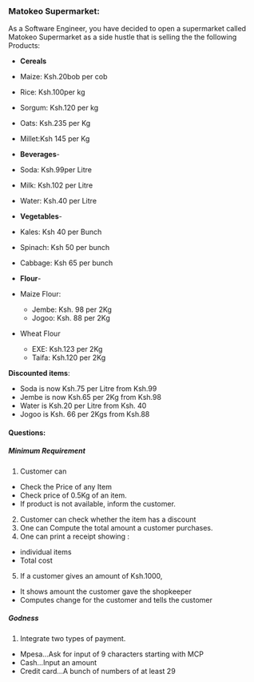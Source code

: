 ### Matokeo Supermarket:
 As a Software Engineer, you have decided to open a supermarket called Matokeo Supermarket as a side hustle that is selling the the following Products:

- **Cereals**
 - Maize: Ksh.20bob per cob
 - Rice: Ksh.100per kg
 - Sorgum: Ksh.120 per kg
 - Oats: Ksh.235 per Kg
 - Millet:Ksh 145 per Kg

- **Beverages**-
 - Soda: Ksh.99per Litre
 - Milk: Ksh.102 per Litre
 - Water: Ksh.40 per Litre

- **Vegetables**-
 - Kales: Ksh 40 per Bunch
 - Spinach: Ksh 50 per bunch
 - Cabbage: Ksh 65 per bunch

- **Flour**-
 - Maize Flour:
    - Jembe: Ksh. 98 per 2Kg
    - Jogoo: Ksh. 88 per 2Kg
 - Wheat Flour
    - EXE: Ksh.123 per 2Kg
    - Taifa: Ksh.120 per 2Kg

 **Discounted items**:
  - Soda is now Ksh.75 per Litre from Ksh.99
  - Jembe is now Ksh.65 per 2Kg from Ksh.98
  - Water is Ksh.20 per Litre from Ksh. 40
  - Jogoo is Ksh. 66 per 2Kgs from Ksh.88

#### Questions:
##### Minimum Requirement
1. Customer can
 - Check the Price of any Item
 - Check price of 0.5Kg of an item.
 - If product is not available, inform the customer.
2. Customer can check whether the item has a discount
3. One can Compute the total amount a customer purchases.
4. One can print a receipt showing :
  - individual items
  - Total cost
5. If a customer gives an amount of Ksh.1000,
  - It shows amount the customer gave the shopkeeper
  - Computes change for the customer and tells the customer

##### Godness
1. Integrate two types of payment.
 - Mpesa...Ask for input of 9 characters starting with MCP
 - Cash...Input an amount
 - Credit card...A bunch of numbers of at least 29
